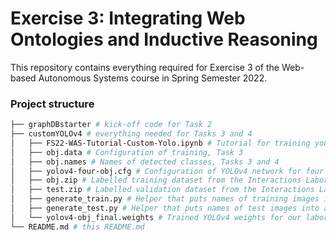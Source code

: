 # Exercise 3: Integrating Web Ontologies and Inductive Reasoning

This repository contains everything required for Exercise 3 of the Web-based Autonomous Systems course in Spring Semester 2022.

### Project structure
```bash
├── graphDBstarter # kick-off code for Task 2
├── customYOLOv4 # everything needed for Tasks 3 and 4
│   ├── FS22-WAS-Tutorial-Custom-Yolo.ipynb # Tutorial for training your own custom YOLOv4 detector, Task 3
│   ├── obj.data # Configuration of training, Task 3
│   ├── obj.names # Names of detected classes, Tasks 3 and 4
│   ├── yolov4-four-obj.cfg # Configuration of YOLOv4 network for four classes, Task 3
│   ├── obj.zip # Labelled training dataset from the Interactions Laboratory, Task 3
│   ├── test.zip # Labelled validation dataset from the Interactions Laboratory, Task 3
│   ├── generate_train.py # Helper that puts names of training images into a textfile, Task 3
│   ├── generate_test.py # Helper that puts names of test images into a textfile, Task 3
│   └── yolov4-obj_final.weights # Trained YOLOv4 weights for our laboratory environment
└── README.md # this README.md
```
